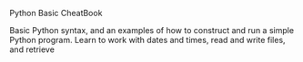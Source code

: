 Python Basic CheatBook

Basic Python syntax, and an examples of how to construct and run a simple Python program. Learn to work with dates and times, read and write files, and retrieve